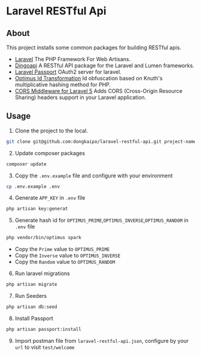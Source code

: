 # Laravel RESTful Api 

## About

This project installs some common packages for building RESTful apis.

* [Laravel](https://laravel.com/) The PHP Framework For Web Artisans.
* [Dingoapi](https://github.com/dingo/api) A RESTful API package for the Laravel and Lumen frameworks.
* [Laravel Passport](https://laravel.com/docs/5.7/passport) OAuth2 server for laravel.
* [Optimus Id Transformation](https://github.com/jenssegers/optimus) Id obfuscation based on Knuth's multiplicative hashing method for PHP.
* [CORS Middleware for Laravel 5](https://github.com/barryvdh/laravel-cors) Adds CORS (Cross-Origin Resource Sharing) headers support in your Laravel application.

## Usage

1. Clone the project to the local.
```bash
git clone git@github.com:dongkaipo/laravel-restful-api.git project-name
```

2. Update composer packages
```bash
composer update
```

3. Copy the `.env.example` file and configure with your environment

```bash
cp .env.example .env
``` 

4. Generate `APP_KEY` in `.env` file

```bash
php artisan key:generat
```

5. Generate hash id for `OPTIMUS_PRIME`,`OPTIMUS_INVERSE`,`OPTIMUS_RANDOM` in `.env` file

```bash
php vendor/bin/optimus spark
```

* Copy the `Prime` value to `OPTIMUS_PRIME`
* Copy the `Inverse` value to `OPTIMUS_INVERSE`
* Copy the `Random` value to `OPTIMUS_RANDOM`

6. Run laravel migrations

```bash
php artisan migrate
```

7. Run Seeders

```bash
php artisan db:seed
```

8. Install Passport 

```bash
php artisan passport:install
```

9. Import postman file from `laravel-restful-api.json`, configure by your `url` to visit `test/welcome`